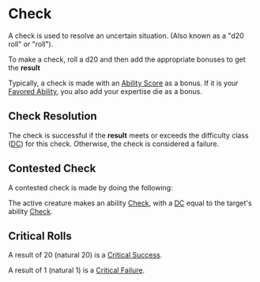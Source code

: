 # Check

A check is used to resolve an uncertain situation. (Also known as a "d20 roll" or "roll").

To make a check, roll a d20 and then add the appropriate bonuses to get the **result**

Typically, a check is made with an [Ability Score](../../Player%20Characters/Abilities/Ability%20Scores.md) as a bonus. If it is your [Favored Ability](../../Player%20Characters/Backgrounds/Favored%20Ability.md), you also add your expertise die as a bonus.

## Check Resolution

The check is successful if the **result** meets or exceeds the difficulty class ([DC](DC.md)) for this check. Otherwise, the check is considered a failure.

## Contested Check

A contested check is made by doing the following:

The active creature makes an ability [Check](), with a [DC](DC.md) equal to the target's ability [Check]().

## Critical Rolls

A result of 20 (natural 20) is a [Critical Success](../Die%20Rolling%20Mechanics/Critical%20Success.md).

A result of 1 (natural 1) is a [Critical Failure](../Die%20Rolling%20Mechanics/Critical%20Failure.md).
